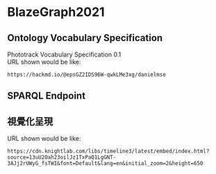 # BlazeGraph2021

## Ontology Vocabulary Specification

Phototrack Vocabulary Specification 0.1\
URL shown would be like: 
    
    https://hackmd.io/@epsGZ2IDS96W-qwkLMe3xg/danielmse

## SPARQL Endpoint

## 視覺化呈現

URL shown would be like: 

    https://cdn.knightlab.com/libs/timeline3/latest/embed/index.html?source=13uU2Oah23oilJz1TxPaQ1LgGNT-3AJj2rUWyG_fsTWI&font=Default&lang=en&initial_zoom=2&height=650
